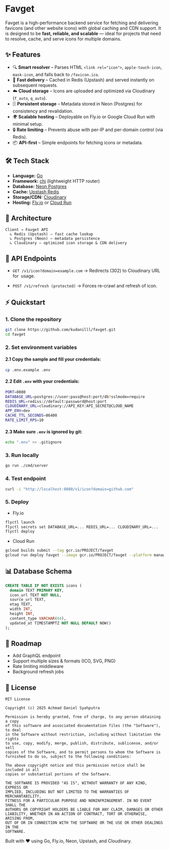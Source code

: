 # Favget

Favget is a high-performance backend service for fetching and delivering favicons (and other website icons) with global caching and CDN support.
It is designed to be **fast, reliable, and scalable** — ideal for projects that need to resolve, cache, and serve icons for multiple domains.

## ✨ Features

- 🔍 **Smart resolver** – Parses HTML `<link rel="icon">`, `apple-touch-icon`, `mask-icon`, and falls back to `/favicon.ico`.
- 🚀 **Fast delivery** – Cached in Redis (Upstash) and served instantly on subsequent requests.
- ☁️ **Cloud storage** – Icons are uploaded and optimized via Cloudinary (`f_auto`, `q_auto`).
- 🗄️ **Persistent storage** – Metadata stored in Neon (Postgres) for consistency and revalidation.
- 🌍 **Scalable hosting** – Deployable on Fly.io or Google Cloud Run with minimal setup.
- 🔒 **Rate limiting** – Prevents abuse with per-IP and per-domain control (via Redis).
- 📦 **API-first** – Simple endpoints for fetching icons or metadata.

## 🛠️ Tech Stack

- **Language:** [Go](https://go.dev/)
- **Framework:** [chi](https://github.com/go-chi/chi) (lightweight HTTP router)
- **Database:** [Neon Postgres](https://neon.tech/)
- **Cache:** [Upstash Redis](https://upstash.com/)
- **Storage/CDN:** [Cloudinary](https://cloudinary.com/)
- **Hosting:** [Fly.io](https://fly.io/) or [Cloud Run](https://cloud.google.com/run)

## 📐 Architecture

```text
Client → Favget API
  ↳ Redis (Upstash) – fast cache lookup
  ↳ Postgres (Neon) – metadata persistence
  ↳ Cloudinary – optimized icon storage & CDN delivery
```

## 🚦 API Endpoints

- `GET /v1/icon?domain=example.com`
  → Redirects (302) to Cloudinary URL for <img> usage.

- `POST /v1/refresh (protected)`
  → Forces re-crawl and refresh of icon.

## ⚡ Quickstart

### 1. Clone the repository

```bash
git clone https://github.com/kudanilll/favget.git
cd favget
```

### 2. Set environment variables

#### 2.1 Copy the sample and fill your credentials:

```bash
cp .env.example .env
```

#### 2.2 Edit `.env` with your credentials:

```bash
PORT=8080
DATABASE_URL=postgres://user:pass@host:port/db?sslmode=require
REDIS_URL=rediss://default:password@host:port
CLOUDINARY_URL=cloudinary://API_KEY:API_SECRET@CLOUD_NAME
APP_ENV=dev
CACHE_TTL_SECONDS=86400
RATE_LIMIT_RPS=10
```

#### 2.3 Make sure `.env` is ignored by git:

```bash
echo ".env" >> .gitignore
```

### 3. Run locally

```bash
go run ./cmd/server
```

### 4. Test endpoint

```bash
curl -i "http://localhost:8080/v1/icon?domain=github.com"
```

### 5. Deploy

- Fly.io

```bash
flyctl launch
flyctl secrets set DATABASE_URL=... REDIS_URL=... CLOUDINARY_URL=...
flyctl deploy
```

- Cloud Run

```bash
gcloud builds submit --tag gcr.io/PROJECT/favget
gcloud run deploy favget --image gcr.io/PROJECT/favget --platform managed --region asia-southeast2
```

## 📊 Database Schema

```sql
CREATE TABLE IF NOT EXISTS icons (
  domain TEXT PRIMARY KEY,
  icon_url TEXT NOT NULL,
  source_url TEXT,
  etag TEXT,
  width INT,
  height INT,
  content_type VARCHAR(64),
  updated_at TIMESTAMPTZ NOT NULL DEFAULT NOW()
);
```

## 🔮 Roadmap

- Add GraphQL endpoint
- Support multiple sizes & formats (ICO, SVG, PNG)
- Rate limiting middleware
- Background refresh jobs

## 📄 License

```text
MIT License

Copyright (c) 2025 Achmad Daniel Syahputra

Permission is hereby granted, free of charge, to any person obtaining a copy
of this software and associated documentation files (the "Software"), to deal
in the Software without restriction, including without limitation the rights
to use, copy, modify, merge, publish, distribute, sublicense, and/or sell
copies of the Software, and to permit persons to whom the Software is
furnished to do so, subject to the following conditions:

The above copyright notice and this permission notice shall be included in all
copies or substantial portions of the Software.

THE SOFTWARE IS PROVIDED "AS IS", WITHOUT WARRANTY OF ANY KIND, EXPRESS OR
IMPLIED, INCLUDING BUT NOT LIMITED TO THE WARRANTIES OF MERCHANTABILITY,
FITNESS FOR A PARTICULAR PURPOSE AND NONINFRINGEMENT. IN NO EVENT SHALL THE
AUTHORS OR COPYRIGHT HOLDERS BE LIABLE FOR ANY CLAIM, DAMAGES OR OTHER
LIABILITY, WHETHER IN AN ACTION OF CONTRACT, TORT OR OTHERWISE, ARISING FROM,
OUT OF OR IN CONNECTION WITH THE SOFTWARE OR THE USE OR OTHER DEALINGS IN THE
SOFTWARE.
```

Built with ❤️ using Go, Fly.io, Neon, Upstash, and Cloudinary.

